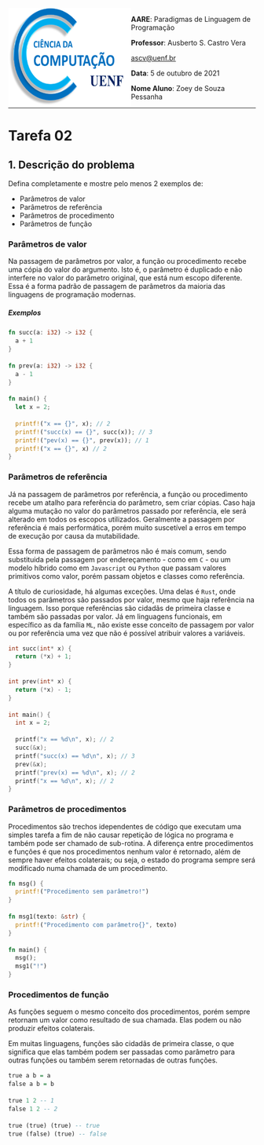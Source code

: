 <img align="left" width="250" height="200" src="../../assets/cc.png" />

**AARE**: Paradigmas de Linguagem de Programação

**Professor**: Ausberto S. Castro Vera

[ascv@uenf.br](mailto:ascv@uenf.br)

**Data**: 5 de outubro de 2021

**Nome Aluno**: Zoey de Souza Pessanha

---

# Tarefa 02

## 1. Descrição do problema

Defina completamente e mostre pelo menos 2 exemplos de:
- Parâmetros de valor
- Parâmetros de referência
- Parâmetros de procedimento
- Parâmetros de função

### Parâmetros de valor

Na passagem de parâmetros por valor, a função ou procedimento recebe uma cópia do valor do argumento. Isto é, o parâmetro é duplicado e não interfere no valor do parâmetro original, que está num escopo diferente. Essa é a forma padrão de passagem de parâmetros da maioria das linguagens de programação modernas.

##### Exemplos
```rust
fn succ(a: i32) -> i32 {
  a + 1
}

fn prev(a: i32) -> i32 {
  a - 1
}

fn main() {
  let x = 2;

  printf!("x == {}", x); // 2
  printf!("succ(x) == {}", succ(x)); // 3
  printf!("pev(x) == {}", prev(x)); // 1
  printf!("x == {}", x) // 2
}
```

### Parâmetros de referência

Já na passagem de parâmetros por referência, a função ou procedimento recebe um atalho para referência do parâmetro, sem criar cópias. Caso haja alguma mutação no valor do parâmetros passado por referência, ele será alterado em todos os escopos utilizados. Geralmente a passagem por referência é mais performática, porém muito suscetível a erros em tempo de execução por causa da mutabilidade.

Essa forma de passagem de parâmetros não é mais comum, sendo substituida pela passagem por endereçamento - como em `C` - ou um modelo híbrido como em `Javascript` ou `Python` que passam valores primitivos como valor, porém passam objetos e classes como referência.

A título de curiosidade, há algumas exceções. Uma delas é `Rust`, onde todos os parâmetros são passados por valor, mesmo que haja referência na linguagem. Isso porque referências são cidadãs de primeira classe e também são passadas por valor. Já em linguagens funcionais, em específico as da família `ML`, não existe esse conceito de passagem por valor ou por referência uma vez que não é possível atribuir valores a variáveis.

```c
int succ(int* x) {
  return (*x) + 1;
}

int prev(int* x) {
  return (*x) - 1;
}

int main() {
  int x = 2;

  printf("x == %d\n", x); // 2
  succ(&x);
  printf("succ(x) == %d\n", x); // 3
  prev(&x);
  printf("prev(x) == %d\n", x); // 2
  printf("x == %d\n", x); // 2
}
```

### Parâmetros de procedimentos

Procedimentos são trechos idependentes de código que executam uma simples tarefa a fim de não causar repetição de lógica no programa e também pode ser chamado de sub-rotina. A diferença entre procedimentos e funções é que nos procedimentos nenhum valor é retornado, além de sempre haver efeitos colaterais; ou seja, o estado do programa sempre será modificado numa chamada de um procedimento.

```rust
fn msg() {
  printf!("Procedimento sem parâmetro!")
}

fn msg1(texto: &str) {
  printf!("Procedimento com parâmetro{}", texto)
}

fn main() {
  msg();
  msg1("!")
}
```

### Procedimentos de função

As funções seguem o mesmo conceito dos procedimentos, porém sempre retornam um valor como resultado de sua chamada. Elas podem ou não produzir efeitos colaterais.

Em muitas linguagens, funções são cidadãs de primeira classe, o que significa que elas também podem ser passadas como parâmetro para outras funções ou também serem retornadas de outras funções.

```haskell
true a b = a
false a b = b

true 1 2 -- 1
false 1 2 -- 2

true (true) (true) -- true
true (false) (true) -- false
```

